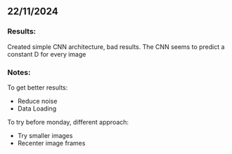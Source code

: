 

## 22/11/2024

### Results:
Created simple CNN architecture, bad results. The CNN seems to predict a constant D for every image 

### Notes:  
To get better results:  
- Reduce noise  
- Data Loading  

To try before monday, different approach:  
- Try smaller images
- Recenter image frames
